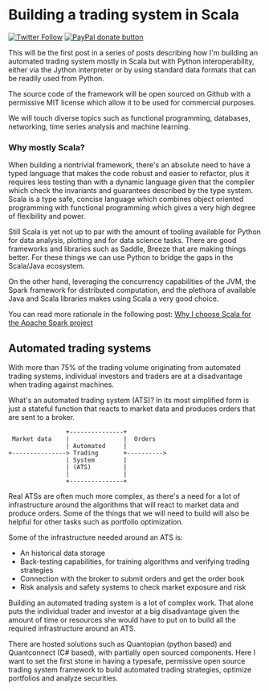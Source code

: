 # Building a trading system in Scala
[![Twitter Follow](https://img.shields.io/twitter/follow/plarroy.svg?style=social)](https://twitter.com/intent/user?screen_name=plarroy)
<span class="badge-paypal"><a
href="https://www.paypal.com/cgi-bin/webscr?cmd=_s-xclick&hosted_button_id=6SLKKT7NJUVM6"
title="Donate to this project using Paypal"><img
src="https://img.shields.io/badge/paypal-donate-yellow.svg" alt="PayPal donate button" /></a></span>


This will be the first post in a series of posts describing how I'm building an automated trading system mostly in Scala but with Python interoperability, either via the Jython interpreter or by using standard data formats that can be readily used from Python.

The source code of the framework will be open sourced on Github with a permissive MIT license which allow it to be used for commercial purposes.

We will touch diverse topics such as functional programming, databases, networking, time series analysis and machine learning.

### Why mostly Scala?

When building a nontrivial framework, there's an absolute need to have a typed language that makes the code robust and easier to refactor, plus it requires less testing than with a dynamic language given that the compiler which check the invariants and guarantees described by the type system. Scala is a type safe, concise language which combines object oriented programming with functional programming which gives a very high degree of flexibility and power.

Still Scala is yet not up to par with the amount of tooling available for Python for data analysis, plotting and for data science tasks. There are good frameworks and libraries such as Saddle, Breeze that are making things better. For these things we can use Python to bridge the gaps in the Scala/Java ecosystem.

On the other hand, leveraging the concurrency capabilities of the JVM, the Spark framework for distributed computation, and the plethora of available Java and Scala libraries makes using Scala a very good choice.

You can read more rationale in the following post: [Why I choose Scala for the Apache Spark
project](https://www.linkedin.com/pulse/why-i-choose-scala-apache-spark-project-lan-jiang)


## Automated trading systems

With more than 75% of the trading volume originating from automated trading systems, individual
investors and traders are at a disadvantage when trading against machines.


What's an automated trading system (ATS)?
In its most simplified form is just a stateful function that reacts to market data and produces orders that are sent to a broker.


```
                +---------------+
 Market data    |               |  Orders
                | Automated     |
+---------------> Trading       +---------->
                | System        |
                | (ATS)         |
                |               |
                +---------------+
```

Real ATSs are often much more complex, as there's a need for a lot of infrastructure around the algorithms that will react to market data and produce orders. Some of the things that we will need to build will also be helpful for other tasks such as portfolio optimization.

Some of the infrastructure needed around an ATS is:

* An historical data storage
* Back-testing capabilities, for training algorithms and verifying trading strategies
* Connection with the broker to submit orders and get the order book
* Risk analysis and safety systems to check market exposure and risk


Building an automated trading system is a lot of complex work. That alone puts the individual trader and investor at a big disadvantage given the amount of time or resources she would have to put on to build all the required infrastructure around an ATS.

There are hosted solutions such as Quantopian (python based) and Quantconnect (C# based), with partially open sourced components. Here I want to set the first stone in having a typesafe, permissive open source trading system framework to build automated trading strategies, optimize portfolios and analyze securities.


